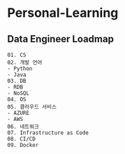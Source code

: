 # Personal-Learning
## Data Engineer Loadmap
~~~
01. CS
02. 개발 언어
- Python
- Java
03. DB
- RDB
- NoSQL
04. OS
05. 클라우드 서비스
- AZURE
- AWS
06. 네트워크
07. Infrastructure as Code
08. CI/CD
09. Docker
~~~
